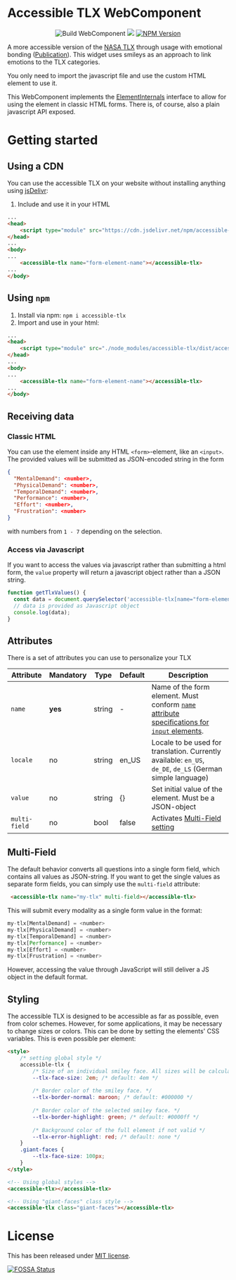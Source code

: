 # Accessible TLX WebComponent

<p align="center">
  <img src="https://github.com/daHaimi/accessible-tlx/actions/workflows/build-wc.yml/badge.svg" alt="Build WebComponent" />
  <a href="https://app.fossa.com/projects/git%2Bgithub.com%2FdaHaimi%2Faccessible-tlx?ref=badge_shield" alt="FOSSA Status"><img src="https://app.fossa.com/api/projects/git%2Bgithub.com%2FdaHaimi%2Faccessible-tlx.svg?type=shield"/></a>
  <a href="https://www.npmjs.com/package/accessible-tlx"><img src="https://img.shields.io/npm/v/accessible-tlx.svg" alt="NPM Version"></a>
</p>

A more accessible version of the [NASA TLX](https://en.wikipedia.org/wiki/NASA-TLX) through usage with emotional bonding ([Publication](https://doi.org/10.1145/3473856.3473990)).
This widget uses smileys as an approach to link emotions to the TLX categories.

You only need to import the javascript file and use the custom HTML element to use it.

This WebComponent implements the [ElementInternals](https://yari-demos.prod.mdn.mozit.cloud/en-US/docs/Web/API/ElementInternals) interface
to allow for using the element in classic HTML forms. There is, of course, also a plain javascript API exposed.

# Getting started
## Using a CDN
You can use the accessible TLX on your website without installing anything using [jsDelivr](https://www.jsdelivr.com):

1. Include and use it in your HTML
```html
...
<head>
    <script type="module" src="https://cdn.jsdelivr.net/npm/accessible-tlx/dist/accessible-tlx.webcomponent.mjs"></script>
</head>
...
<body>
...
    <accessible-tlx name="form-element-name"></accessible-tlx>
...
</body>
```
 
## Using `npm`
1. Install via npm: `npm i accessible-tlx`
2. Import and use in your html:
```html
...
<head>
    <script type="module" src="./node_modules/accessible-tlx/dist/accessible-tlx.webcomponent.mjs"></script>
</head>
...
<body>
...
    <accessible-tlx name="form-element-name"></accessible-tlx>
...
</body>
```

## Receiving data
### Classic HTML
You can use the element inside any HTML `<form>`-element, like an `<input>`.
The provided values will be submitted as JSON-encoded string in the form
```json
{
  "MentalDemand": <number>,
  "PhysicalDemand": <number>,
  "TemporalDemand": <number>,
  "Performance": <number>,
  "Effort": <number>,
  "Frustration": <number>
}
```
with numbers from `1 - 7` depending on the selection.

### Access via Javascript
If you want to access the values via javascript rather than submitting a html form,
the `value` property will return a javascript object rather than a JSON string.
```javascript
function getTlxValues() {
  const data = document.querySelector('accessible-tlx[name="form-element-name"]').value;
  // data is provided as Javascript object
  console.log(data);
}
``` 

## Attributes
There is a set of attributes you can use to personalize your TLX

| Attribute     | Mandatory | Type   | Default | Description |
| ------------- | --------- | ------ | ------- | ----------- |
| `name`        | __yes__   | string | -       | Name of the form element. Must conform [`name` attribute specifications for `input` elements](https://www.w3.org/TR/html52/sec-forms.html#naming-form-controls-the-name-attribute). |
| `locale`      | no        | string | en_US   | Locale to be used for translation. Currently available: `en_US`, `de_DE`, `de_LS` (German simple language) |
| `value`       | no        | string | {}      | Set initial value of the element. Must be a JSON-object |
| `multi-field` | no        | bool   | false   | Activates [Multi-Field setting](#multi-field) |

## Multi-Field
The default behavior converts all questions into a single form field, which contains all values as JSON-string.
If you want to get the single values as separate form fields, you can simply use the `multi-field` attribute:
```html
 <accessible-tlx name="my-tlx" multi-field></accessible-tlx>
```
This will submit every modality as a single form value in the format:
```javascript
my-tlx[MentalDemand] = <number>
my-tlx[PhysicalDemand] = <number>
my-tlx[TemporalDemand] = <number>
my-tlx[Performance] = <number>
my-tlx[Effort] = <number>
my-tlx[Frustration] = <number>
```

However, accessing the value through JavaScript will still deliver a JS object in the default format.

## Styling
The accessible TLX is designed to be accessible as far as possible, even from color schemes.
However, for some applications, it may be necessary to change sizes or colors.
This can be done by setting the elements' CSS variables. This is even possible per element:
```html
<style>
    /* setting global style */
    accessible-tlx {
        /* Size of an individual smiley face. All sizes will be calculated based on this. */
        --tlx-face-size: 2em; /* default: 4em */
        
        /* Border color of the smiley face. */
        --tlx-border-normal: maroon; /* default: #000000 */
        
        /* Border color of the selected smiley face. */
        --tlx-border-highlight: green; /* default: #0000ff */
        
        /* Background color of the full element if not valid */
        --tlx-error-highlight: red; /* default: none */
    }
    .giant-faces {
        --tlx-face-size: 100px;
    }
</style>

<!-- Using global styles -->
<accessible-tlx></accessible-tlx>

<!-- Using "giant-faces" class style -->
<accessible-tlx class="giant-faces"></accessible-tlx>

```

# License
This has been released under [MIT license](LICENSE).

[![FOSSA Status](https://app.fossa.com/api/projects/git%2Bgithub.com%2FdaHaimi%2Faccessible-tlx.svg?type=large)](https://app.fossa.com/projects/git%2Bgithub.com%2FdaHaimi%2Faccessible-tlx?ref=badge_large)
